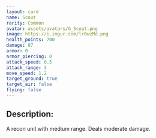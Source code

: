 ```yaml
---
layout: card
name: Scout
rarity: Common
avatar: assets/avatars/G_Scout.png
image: https://i.imgur.com/lr0wzMd.png
health_points: 700
damage: 87
armor: 0
armor_piercing: 0
attack_speed: 0.5
attack_range: 3
move_speed: 1.2
target_ground: true
target_air: false
flying: false
---
```


## Description:

A recon unit with medium range. Deals moderate damage.